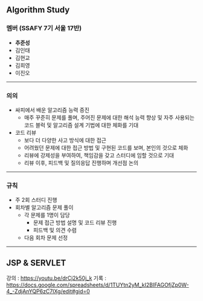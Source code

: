 ## Algorithm Study

### 멤버 (SSAFY 7기 서울 17반)

- **추준성**
- 김인태
- 김현교
- 김희영
- 이진오

---

### 의의

- 싸피에서 배운 알고리즘 능력 증진
  - 매주 꾸준히 문제를 풀며, 주어진 문제에 대한 해석 능력 향상 및 자주 사용되는 코드 블럭 및 알고리즘 설계 기법에 대한 체화를 기대
- 코드 리뷰
  - 보다 더 다양한 사고 방식에 대한 접근
  - 어려웠던 문제에 대한 접근 방법 및 구현된 코드를 보며, 본인의 것으로 체화
  - 리뷰에 강제성을 부여하여, 책임감을 갖고 스터디에 임할 것으로 기대
  - 리뷰 이후, 피드백 및 질의응답 진행하며 개선점 논의

---

### 규칙

- 주 2회 스터디 진행
- 회차별 알고리즘 문제 풀이
  - 각 문제를 1명이 담당
    - 문제 접근 방법 설명 및 코드 리뷰 진행
    - 피드백 및 의견 수렴
  - 다음 회차 문제 선정

---
## JSP & SERVLET
강의 : https://youtu.be/drCj2k50j_k
기록 : https://docs.google.com/spreadsheets/d/1TUYtn2yM_kI2BIFAGOfjZp0W-4_-ZdjAnYQP6zC7lXg/edit#gid=0

